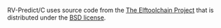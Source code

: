 RV-Predict/C uses source code from the 
[The Elftoolchain Project](http://elftoolchain.sourceforge.net/)
that is distributed under the
[BSD license](https://opensource.org/licenses/bsd-license.php).
